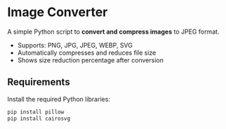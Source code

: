 # Image Converter

A simple Python script to **convert and compress images** to JPEG format.

- Supports: PNG, JPG, JPEG, WEBP, SVG
- Automatically compresses and reduces file size
- Shows size reduction percentage after conversion

## Requirements
Install the required Python libraries:
```bash
pip install pillow
pip install cairosvg

